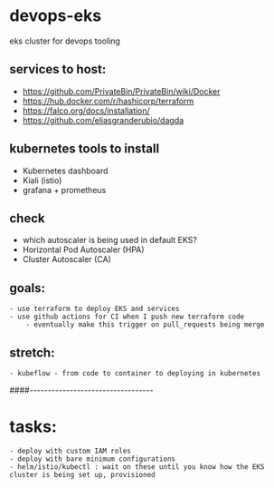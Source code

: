 # devops-eks
eks cluster for devops tooling

## services to host:

- https://github.com/PrivateBin/PrivateBin/wiki/Docker
- https://hub.docker.com/r/hashicorp/terraform
- https://falco.org/docs/installation/
- https://github.com/eliasgranderubio/dagda

## kubernetes tools to install
 
 - Kubernetes dashboard
 - Kiali (istio)
 - grafana + prometheus
 
## check
- which autoscaler is being used in default EKS?
- Horizontal Pod Autoscaler (HPA)
- Cluster Autoscaler (CA)

## goals:
    - use terraform to deploy EKS and services
    - use github actions for CI when I push new terraform code
        - eventually make this trigger on pull_requests being merge
        
## stretch:
    - kubeflow - from code to container to deploying in kubernetes

####----------------------------------

# tasks:
    - deploy with custom IAM roles
    - deploy with bare minimum configurations
    - helm/istio/kubectl : wait on these until you know how the EKS cluster is being set up, provisioned